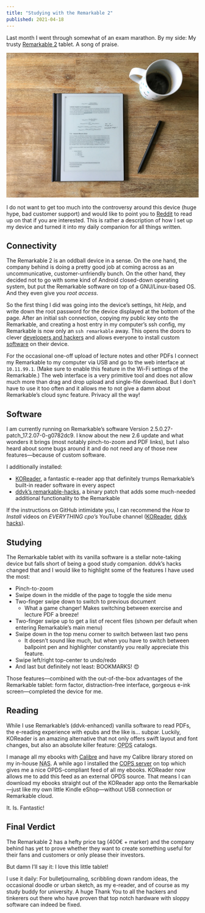 ```yaml
---
title: "Studying with the Remarkable 2"
published: 2021-04-18
---
```


Last month I went through somewhat of an exam marathon. By my side: My trusty [Remarkable 2](https://remarkable.com/) tablet. A song of praise.

![The Remarkable 2 tablet, the Marker Plus, and a cup of coffee on a wooden table](../../images/studying-with-remarkable2/remarkable2.jpg#splash "Studying without distractions")

I do not want to get too much into the controversy around this device (huge hype, bad customer support) and would like to point you to [Reddit](https://www.reddit.com/r/RemarkableTablet/) to read up on that if you are interested. This is rather a description of how I set up my device and turned it into my daily companion for all things written.

## Connectivity

The Remarkable 2 is an oddball device in a sense. On the one hand, the company behind is doing a pretty good job at coming across as an uncommunicative, customer-unfriendly bunch. On the other hand, they decided not to go with some kind of Android closed-down operating system, but put the Remarkable software on top of a GNU/Linux-based OS. And they even give you *root access*.

So the first thing I did was going into the device’s settings, hit *Help*, and write down the root password for the device displayed at the bottom of the page. After an initial ssh connection, copying my public key onto the Remarkable, and creating a host entry in my computer’s ssh config, my Remarkable is now only an `ssh remarkable` away. This opens the doors to clever [developers and hackers](https://github.com/reHackable/awesome-reMarkable) and allows everyone to install custom [software](#software) on their device.

For the occasional one-off upload of lecture notes and other PDFs I connect my Remarkable to my computer via USB and go to the web interface at `10.11.99.1`. (Make sure to enable this feature in the Wi-Fi settings of the Remarkable.) The web interface is a very primitive tool and does not allow much more than drag and drop upload and single-file download. But I don’t have to use it too often and it allows me to not give a damn about Remarkable’s cloud sync feature. Privacy all the way!

## Software

I am currently running on Remarkable’s software Version 2.5.0.27-patch_17.2.07-0-g0782dc9. I know about the new 2.6 update and what wonders it brings (most notably pinch-to-zoom and PDF links), but I also heard about some bugs around it and do not need any of those new features—because of custom software.

I additionally installed:

* [KOReader](https://github.com/ddvk/remarkable-autoinstall/tree/master/rm2), a fantastic e-reader app that definitely trumps Remarkable’s built-in reader software in every aspect
* [ddvk’s remarkable-hacks](https://github.com/ddvk/remarkable-hacks), a binary patch that adds some much-needed additional functionality to the Remarkable

If the instructions on GitHub intimidate you, I can recommend the *How to Install* videos on *EVERYTHING cpo’s* YouTube channel ([KOReader](https://www.youtube.com/watch?v=FzzlMbOluyk), [ddvk hacks](https://www.youtube.com/watch?v=VSCKqiiIWSQ)).

## Studying

The Remarkable tablet with its vanilla software is a stellar note-taking device but falls short of being a good study companion. ddvk’s hacks changed that and I would like to highlight some of the features I have used the most:

* Pinch-to-zoom
* Swipe down in the middle of the page to toggle the side menu
* Two-finger swipe down to switch to previous document
  * What a game changer! Makes switching between exercise and lecture PDF a breeze!
* Two-finger swipe up to get a list of recent files (shown per default when entering Remarkable’s main menu)
* Swipe down in the top menu corner to switch between last two pens
  * It doesn’t sound like much, but when you have to switch between ballpoint pen and highlighter constantly you really appreciate this feature.
* Swipe left/right top-center to undo/redo
* And last but definitely not least: BOOKMARKS! 😍

Those features—combined with the out-of-the-box advantages of the Remarkable tablet: form factor, distraction-free interface, gorgeous e-ink screen—completed the device for me.

## Reading

While I use Remarkable’s (ddvk-enhanced) vanilla software to read PDFs, the e-reading experience with epubs and the like is… subpar. Luckily, KOReader is an amazing alternative that not only offers swift layout and font changes, but also an absolute killer feature: <abbr title="Open Publication Distribution System">OPDS</abbr> catalogs.

I manage all my ebooks with [Calibre](https://calibre-ebook.com/) and have my Calibre library stored on my in-house <abbr title="Network-attached storage">NAS</abbr>. A while ago I installed the [COPS server](https://github.com/seblucas/cops) on top which gives me a nice OPDS-compliant feed of all my ebooks. KOReader now allows me to add this feed as an external OPDS source. That means I can download my ebooks straight out of the KOReader app onto the Remarkable—just like my own little Kindle eShop—without USB connection or Remarkable cloud.

It. Is. Fantastic!

## Final Verdict

The Remarkable 2 has a hefty price tag (400€ + marker) and the company behind has yet to prove whether they want to create something useful for their fans and customers or only please their investors.

But damn I’ll say it: I love this little tablet!

I use it daily: For bulletjournaling, scribbling down random ideas, the occasional doodle or urban sketch, as my e-reader, and of course as my study buddy for university. A huge Thank You to all the hackers and tinkerers out there who have proven that top notch hardware with sloppy software can indeed be fixed.
